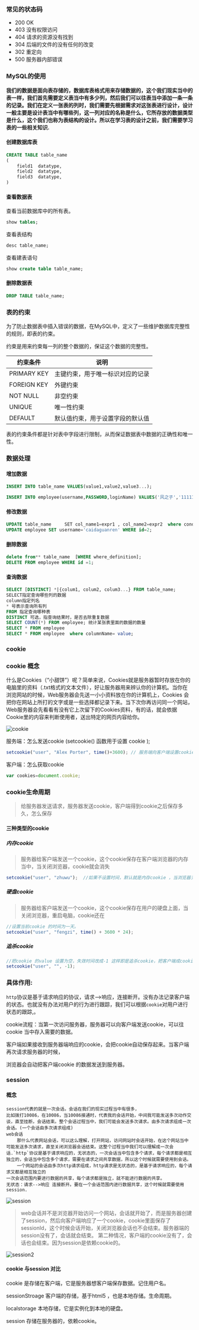 ### 常见的状态码

- 200 OK
- 403 没有权限访问
- 404 请求的资源没有找到
- 304 后端的文件的没有任何的改变
- 302 重定向
- 500 服务器内部错误

### MySQL的使用

**我们的数据是面向表存储的，数据库表格式用来存储数据的，这个我们现实当中的表一样，我们首先需要定义表当中有多少列，然后我们可以往表当中添加一条一条的记录。我们在定义一张表的列时，我们需要先根据需求对这张表进行设计，设计一般主要是设计表当中有哪些列，这一列对应的名称是什么，它所存放的数据类型是什么，这个我们也称为表结构的设计。所以在学习表的设计之前，我们需要学习表的一些相关知识.**

#### 创建数据库表

```sql
CREATE TABLE table_name
(
    field1  datatype,
    field2  datatype,
    field3  datatype,
)
```

#### 查看数据表

查看当前数据库中的所有表。

```sql
show tables;
```

查看表结构

```sql
desc table_name;
```

查看建表语句

```sql
show create table table_name;
```

#### 删除数据表

```sql
DROP TABLE table_name;
```

### 表的约束

为了防止数据表中插入错误的数据，在MySQL中，定义了一些维护数据库完整性的规则，即表的约束。

约束是用来约束每一列的整个数据的，保证这个数据的完整性。

| 约束条件    | 说明                             |
| ----------- | -------------------------------- |
| PRIMARY KEY | 主键约束，用于唯一标识对应的记录 |
| FOREIGN KEY | 外键约束                         |
| NOT NULL    | 非空约束                         |
| UNIQUE      | 唯一性约束                       |
| DEFAULT     | 默认值约束，用于设置字段的默认值 |

表的约束条件都是针对表中字段进行限制，从而保证数据表中数据的正确性和唯一性。

### 数据处理

#### 增加数据

```sql
INSERT INTO table_name VALUES(value1,value2,value3...);

INSERT INTO employee(username,PASSWORD,loginName) VALUES('风之子','111111','xiaoxuanfeng@kaikeba.com');
```

#### 修改数据

```sql
UPDATE table_name     SET col_name1=expr1 , col_name2=expr2  where condition;
UPDATE employee SET username='caidaguanren' WHERE id=2;
```

#### 删除数据

```sql
delete from** table_name  [WHERE where_definition];
DELETE FROM employee WHERE id =1;
```

#### 查询数据

```sql
SELECT [DISTINCT] *|{colum1, colum2, colum3...} FROM table_name;
SELECT指定查询哪些列的数据
column指定列名
* 号表示查询所有列
FROM 指定查询哪种表
DISTINCT 可选，指查询结果时，是否去除重复数据
SELECT COUNT(*) FROM employee; 统计某张表里面的数据的数量
SELECT * FROM employee
SELECT * FROM employee  where columnName= value;
```

### cookie

### cookie 概念

什么是Cookies（“小甜饼”）呢？简单来说，Cookies就是服务器暂时存放在你的电脑里的资料（.txt格式的文本文件），好让服务器用来辨认你的计算机。当你在浏览网站的时候，Web服务器会先送一小小资料放在你的计算机上，Cookies 会把你在网站上所打的文字或是一些选择都记录下来。当下次你再访问同一个网站，Web服务器会先看看有没有它上次留下的Cookies资料，有的话，就会依据Cookie里的内容来判断使用者，送出特定的网页内容给你。 

![cookie](img/cookie.png)

服务端：怎么发送cookie (setcookie() 函数用于设置 cookie );

```js
setcookie("user", "Alex Porter", time()+3600); // 服务端向客户端设置cookie
```

客户端：怎么获取cookie

```js
var cookies=document.cookie;
```

### cookie生命周期

> 给服务器发送请求，服务器发送cookie，客户端得到cookie之后保存多久，怎么保存
> 
#### 三种类型的cookie

##### 内存cookie

> 服务器给客户端发送一个cookie，这个cookie保存在客户端浏览器的内存当中，当关闭浏览器，cookie就会消失

```js
setcookie("user", "zhuwu");  //如果不设置时间，默认就是内存cookie ，当浏览器关闭，客户端会把cookie 清空，整个周期在浏览器的内存当中。
```

##### 硬盘cookie

> 服务器给客户端发送一个cookie，这个cookie保存在用户的硬盘上面，当关闭浏览器，重启电脑，cookie还在

```js
//设置当前cookie 的时间为一天。
setcookie("user", "fengzi", time() + 3600 * 24);
```

##### 追杀cookie

```js
//把cookie 的value 设置为空，失效时间改成-1 这样即是追杀cookie，把客户端成cookie 清楚。
setcookie("user", "", -1);
```

### 具体作用:

`http`协议是基于请求响应的协议，请求-->响应，连接断开。没有办法记录客户端的状态。也就没有办法对用户的行为进行跟踪，我们可以根据`cookie`对用户进行状态的跟踪,。

cookie流程：当第一次访问服务器，服务器可以向客户端发送cookie，可以往cookie 当中存入需要的数据。

客户端如果接收到服务器端响应的cookie，会把cookie自动保存起来。当客户端再次请求服务器的时候，

浏览器会自动把客户端cookie 的数据发送到服务器。

### session

#### 概念

```
session代表的就是一次会话。会话在我们的现实过程当中有很多，
比如拨打10086，在10086，当10086接通时，代表我的会话开始，中间我可能发送多次动作交谈，直至挂断，会话结束。整个会话过程当中，我们可能会发送多次请求。由多次请求组成一次会话。(一个会话由多次请求组成)
web会话 
    那什么代表网站会话，可以这么理解，打开网站，访问网站时会话开始，在这个网站当中可能发送多次请求，直至关闭浏览器会话结束。这整个过程当中我们可以理解成一次会话.`http`协议是基于请求响应的，无状态的，一次会话当中包含多个请求，每个请求都是相互独立的，会话当中包含多个请求，需要在请求之间共享数据，所以这个时候就需要使用到会话。
    一个网站的会话由多次http请求组成，http请求是无状态的，是基于请求响应的，每个请求又都是相互独立的
一次会话范围内要进行数据的共享，每个请求都是独立，就不能进行数据的共享。
无状态：请求-->响应 连接断开。要在一个会话范围内进行数据共享，这个时候就需要使用session.
```

![session](img/session.jpeg)

> web会话并不是浏览器开始访问一个网站，会话就开始了，而是服务器创建了session，然后向客户端响应了一个cookie，cookie里面保存了sessionId，这个时候会话开始，关闭浏览器会话也不会结束。服务器端的session没有了，会话就会结束。
> 第二种情况，客户端的cookie没有了，会话也会结束。因为session是依赖cookie的。

![session2](img/session2.jpeg)

#### cookie 与session 对比 

cookie
是存储在客户端，它是服务器想客户端保存数据。记住用户名。

sessionStroage
客户端的存储，基于html5 ，也是本地存储。生命周期。

localstorage
本地存储，它是实例化到本地的硬盘。

session
存储在服务器的，依赖cookie。